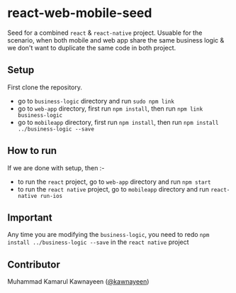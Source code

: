 # react-web-mobile-seed

Seed for a combined `react` & `react-native` project. Usuable for the scenario, when both mobile and web app share the same business logic & we don't want to duplicate the same code in both project.

Setup
-----

First clone the repository.
- go to `business-logic` directory and run `sudo npm link`
- go to `web-app` directory, first run `npm install`, then run `npm link business-logic`
- go to `mobileapp` directory, first run `npm install`, then run `npm install ../business-logic --save`

How to run
----------

If we are done with setup, then :-
- to run the `react` project, go to `web-app` directory and run `npm start`
- to run the `react native` project, go to `mobileapp` directory and run `react-native run-ios`

Important
-------

Any time you are modifying the `business-logic`, you need to redo `npm install ../business-logic --save` in the `react native` project

Contributor
----------
Muhammad Kamarul Kawnayeen ([@kawnayeen](https://github.com/kawnayeen))
